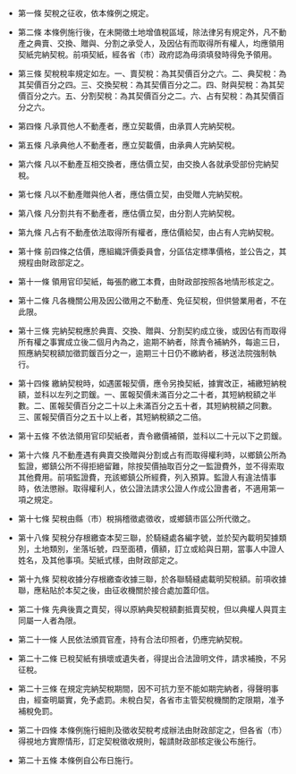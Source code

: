 * 第一條 契稅之征收，依本條例之規定。

* 第二條 本條例施行後，在未開徵土地增值稅區域，除法律另有規定外，凡不動產之典賣、交換、贈與、分割之承受人，及因佔有而取得所有權人，均應領用契紙完納契稅。前項契紙，經各省（市）政府認為毋須填發時得免予領用。

* 第三條 契稅稅率規定如左。一、賣契稅：為其契價百分之六。二、典契稅：為其契價百分之四。三、交換契稅：為其契價百分之二。四、財與契稅：為其契價百分之六。五、分割契稅：為其契價百分之二。六、占有契稅：為其契價百分之六。

* 第四條 凡承買他人不動產者，應立契載價，由承買人完納契稅。

* 第五條 凡承典他人不動產者，應立契載價，由承典人完納契稅。

* 第六條 凡以不動產互相交換者，應估價立契，由交換人各就承受部份完納契稅。

* 第七條 凡以不動產贈與他人者，應估價立契，由受贈人完納契稅。

* 第八條 凡分割共有不動產者，應估價立契，由分割人完納契稅。

* 第九條 凡占有不動產依法取得所有權者，應估價給契，由占有人完納契稅。

* 第十條 前四條之估價，應組織評價委員會，分區估定標準價格，並公告之，其規程由財政部定之。

* 第十一條 領用官印契紙，每張酌繳工本費，由財政部按照各地情形核定之。

* 第十二條 凡各機關公用及因公徵用之不動產、免征契稅，但供營業用者，不在此限。

* 第十三條 完納契稅應於典賣、交換、贈與、分割契約成立後，或因佔有而取得所有權之事實成立後二個月內為之，逾期不納者，除責令補納外，每逾三日，照應納契稅額加徵罰鍰百分之一，逾期三十日仍不繳納者，移送法院強制執行。

* 第十四條 繳納契稅時，如遇匿報契價，應令另換契紙，據實改正，補繳短納稅額，並科以左列之罰鍰。一、匿報契價未滿百分之二十者，其短納稅額之半數。二、匿報契價百分之二十以上未滿百分之五十者，其短納稅額之同數。三、匿報契價百分之五十以上者，其短納稅額之二倍。

* 第十五條 不依法領用官印契紙者，責令繳價補領，並科以二十元以下之罰鍰。

* 第十六條 凡不動產遇有典賣交換贈與分割或占有而取得權利時，以鄉鎮公所為監證，鄉鎮公所不得拒絕留難，除按契價抽取百分之一監證費外，並不得索取其他費用。前項監證費，充該鄉鎮公所經費，列入預算。監證人有違法情事時，依法懲辦。取得權利人，依公證法請求公證人作成公證書者，不適用第一項之規定。

* 第十七條 契稅由縣（市）稅捐稽徵處徵收，或鄉鎮市區公所代徵之。

* 第十八條 契稅分存根繳查本契三聯，於騎縫處各編字號，並於契內載明契據類別，土地類別，坐落坵號，四至面積，價額，訂立或給與日期，當事人中證人姓名，及其他事項。契紙式樣，由財政部定之。

* 第十九條 契稅收據分存根繳查收據三聯，於各聯騎縫處載明契稅額。前項收據聯，應粘貼於本契之後，由征收機關於接合處加蓋印信。

* 第二十條 先典後賣之賣契，得以原納典契稅額劃抵賣契稅，但以典權人與買主同屬一人者為限。

* 第二十一條 人民依法頒買官產，持有合法印照者，仍應完納契稅。

* 第二十二條 已稅契紙有損壞或遺失者，得提出合法證明文件，請求補換，不另征稅。

* 第二十三條 在規定完納契稅期間，因不可抗力至不能如期完納者，得聲明事由，經查明屬實，免予處罰。未稅白契，各省市主管契稅機關酌定限期，准予補稅免罰。

* 第二十四條 本條例施行細則及徵收契稅考成辦法由財政部定之，但各省（市）得視地方實際情形，訂定契稅徵收規則，報請財政部核定後公布施行。

* 第二十五條 本條例自公布日施行。

